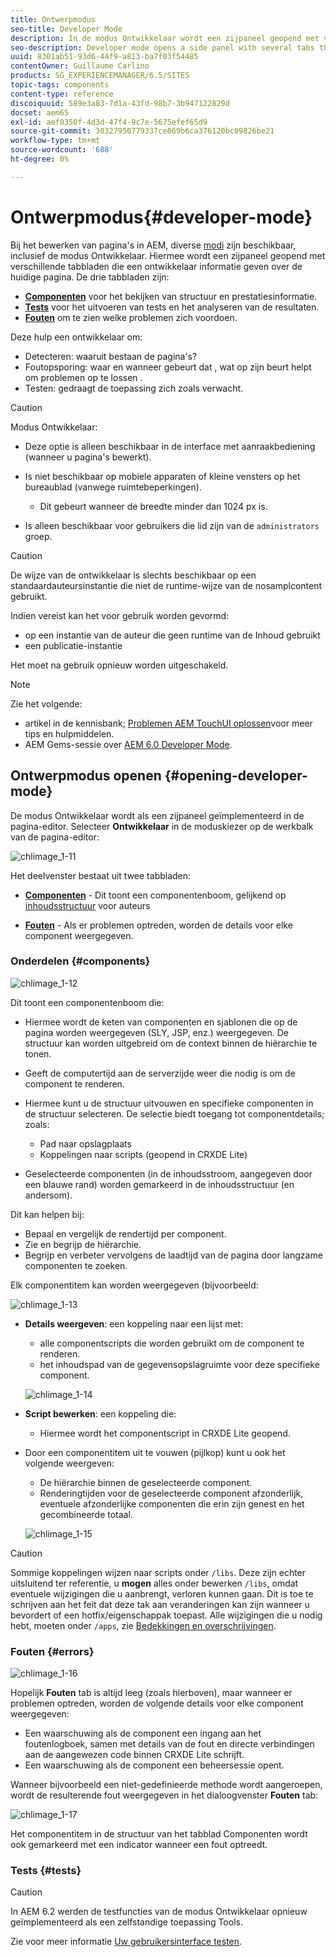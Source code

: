 ```yaml
---
title: Ontwerpmodus
seo-title: Developer Mode
description: In de modus Ontwikkelaar wordt een zijpaneel geopend met verschillende tabbladen die een ontwikkelaar informatie geven over de huidige pagina
seo-description: Developer mode opens a side panel with several tabs that provide a developer with infomation about the current page
uuid: 8301ab51-93d6-44f9-a813-ba7f03f54485
contentOwner: Guillaume Carlino
products: SG_EXPERIENCEMANAGER/6.5/SITES
topic-tags: components
content-type: reference
discoiquuid: 589e3a83-7d1a-43fd-98b7-3b947122829d
docset: aem65
exl-id: aef0350f-4d3d-47f4-9c7e-5675efef65d9
source-git-commit: 30327950779337ce869b6ca376120bc09826be21
workflow-type: tm+mt
source-wordcount: '688'
ht-degree: 0%

---
```


# Ontwerpmodus{#developer-mode}

Bij het bewerken van pagina&#39;s in AEM, diverse [modi](/help/sites-authoring/author-environment-tools.md#modestouchoptimizedui) zijn beschikbaar, inclusief de modus Ontwikkelaar. Hiermee wordt een zijpaneel geopend met verschillende tabbladen die een ontwikkelaar informatie geven over de huidige pagina. De drie tabbladen zijn:

* **[Componenten](#components)** voor het bekijken van structuur en prestatiesinformatie.
* **[Tests](#tests)** voor het uitvoeren van tests en het analyseren van de resultaten.
* **[Fouten](#errors)** om te zien welke problemen zich voordoen.

Deze hulp een ontwikkelaar om:

* Detecteren: waaruit bestaan de pagina&#39;s?
* Foutopsporing: waar en wanneer gebeurt dat , wat op zijn beurt helpt om problemen op te lossen .
* Testen: gedraagt de toepassing zich zoals verwacht.

>[!CAUTION]
>
>Modus Ontwikkelaar:
>
>* Deze optie is alleen beschikbaar in de interface met aanraakbediening (wanneer u pagina&#39;s bewerkt).
>* Is niet beschikbaar op mobiele apparaten of kleine vensters op het bureaublad (vanwege ruimtebeperkingen).
   >
   >   * Dit gebeurt wanneer de breedte minder dan 1024 px is.
>* Is alleen beschikbaar voor gebruikers die lid zijn van de `administrators` groep.


>[!CAUTION]
>
>De wijze van de ontwikkelaar is slechts beschikbaar op een standaardauteursinstantie die niet de runtime-wijze van de nosamplcontent gebruikt.
>
>Indien vereist kan het voor gebruik worden gevormd:
>
>* op een instantie van de auteur die geen runtime van de Inhoud gebruikt
>* een publicatie-instantie
>
>Het moet na gebruik opnieuw worden uitgeschakeld.

>[!NOTE]
>
>Zie het volgende:
>
>* artikel in de kennisbank; [Problemen AEM TouchUI oplossen](https://helpx.adobe.com/experience-manager/kb/troubleshooting-aem-touchui-issues.html)voor meer tips en hulpmiddelen.
>* AEM Gems-sessie over [AEM 6.0 Developer Mode](https://experienceleague.adobe.com/docs/experience-manager-gems-events/gems/gems2014/aem-developer-mode.html?lang=en).
>


## Ontwerpmodus openen {#opening-developer-mode}

De modus Ontwikkelaar wordt als een zijpaneel geïmplementeerd in de pagina-editor. Selecteer **Ontwikkelaar** in de moduskiezer op de werkbalk van de pagina-editor:

![chlimage_1-11](assets/chlimage_1-11.png)

Het deelvenster bestaat uit twee tabbladen:

* **[Componenten](/help/sites-developing/developer-mode.md#components)** - Dit toont een componentenboom, gelijkend op [inhoudsstructuur](/help/sites-authoring/author-environment-tools.md#content-tree) voor auteurs

* **[Fouten](/help/sites-developing/developer-mode.md#errors)** - Als er problemen optreden, worden de details voor elke component weergegeven.

### Onderdelen {#components}

![chlimage_1-12](assets/chlimage_1-12.png)

Dit toont een componentenboom die:

* Hiermee wordt de keten van componenten en sjablonen die op de pagina worden weergegeven (SLY, JSP, enz.) weergegeven. De structuur kan worden uitgebreid om de context binnen de hiërarchie te tonen.
* Geeft de computertijd aan de serverzijde weer die nodig is om de component te renderen.
* Hiermee kunt u de structuur uitvouwen en specifieke componenten in de structuur selecteren. De selectie biedt toegang tot componentdetails; zoals:

   * Pad naar opslagplaats
   * Koppelingen naar scripts (geopend in CRXDE Lite)

* Geselecteerde componenten (in de inhoudsstroom, aangegeven door een blauwe rand) worden gemarkeerd in de inhoudsstructuur (en andersom).

Dit kan helpen bij:

* Bepaal en vergelijk de rendertijd per component.
* Zie en begrijp de hiërarchie.
* Begrijp en verbeter vervolgens de laadtijd van de pagina door langzame componenten te zoeken.

Elk componentitem kan worden weergegeven (bijvoorbeeld:

![chlimage_1-13](assets/chlimage_1-13.png)

* **Details weergeven**: een koppeling naar een lijst met:

   * alle componentscripts die worden gebruikt om de component te renderen.
   * het inhoudspad van de gegevensopslagruimte voor deze specifieke component.

   ![chlimage_1-14](assets/chlimage_1-14.png)

* **Script bewerken**: een koppeling die:

   * Hiermee wordt het componentscript in CRXDE Lite geopend.

* Door een componentitem uit te vouwen (pijlkop) kunt u ook het volgende weergeven:

   * De hiërarchie binnen de geselecteerde component.
   * Renderingtijden voor de geselecteerde component afzonderlijk, eventuele afzonderlijke componenten die erin zijn genest en het gecombineerde totaal.

   ![chlimage_1-15](assets/chlimage_1-15.png)

>[!CAUTION]
>
>Sommige koppelingen wijzen naar scripts onder `/libs`. Deze zijn echter uitsluitend ter referentie, u **mogen** alles onder bewerken `/libs`, omdat eventuele wijzigingen die u aanbrengt, verloren kunnen gaan. Dit is toe te schrijven aan het feit dat deze tak aan veranderingen kan zijn wanneer u bevordert of een hotfix/eigenschappak toepast. Alle wijzigingen die u nodig hebt, moeten onder `/apps`, zie [Bedekkingen en overschrijvingen](/help/sites-developing/overlays.md).

### Fouten {#errors}

![chlimage_1-16](assets/chlimage_1-16.png)

Hopelijk **Fouten** tab is altijd leeg (zoals hierboven), maar wanneer er problemen optreden, worden de volgende details voor elke component weergegeven:

* Een waarschuwing als de component een ingang aan het foutenlogboek, samen met details van de fout en directe verbindingen aan de aangewezen code binnen CRXDE Lite schrijft.
* Een waarschuwing als de component een beheersessie opent.

Wanneer bijvoorbeeld een niet-gedefinieerde methode wordt aangeroepen, wordt de resulterende fout weergegeven in het dialoogvenster **Fouten** tab:

![chlimage_1-17](assets/chlimage_1-17.png)

Het componentitem in de structuur van het tabblad Componenten wordt ook gemarkeerd met een indicator wanneer een fout optreedt.

### Tests {#tests}

>[!CAUTION]
>
>In AEM 6.2 werden de testfuncties van de modus Ontwikkelaar opnieuw geïmplementeerd als een zelfstandige toepassing Tools.
>
>Zie voor meer informatie [Uw gebruikersinterface testen](/help/sites-developing/hobbes.md).
